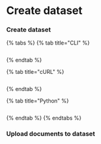 # Create dataset

### Create dataset

{% tabs %}
{% tab title="CLI" %}
```python

```
{% endtab %}

{% tab title="cURL" %}
```

```
{% endtab %}

{% tab title="Python" %}
```

```
{% endtab %}
{% endtabs %}

### Upload documents to dataset

